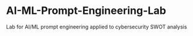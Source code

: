 # AI-ML-Prompt-Engineering-Lab
Lab for AI/ML prompt engineering applied to cybersecurity SWOT analysis

